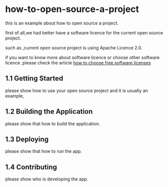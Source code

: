 # how-to-open-source-a-project

this is an example about how to open source a project.

first of all,we had better have a software licence for the current open source project.

such as ,current open source project is using Apache Licence 2.0.

if you want to know more about software licence or choose other software licence ,please check the article [how to choose free software licenses](http://www.ruanyifeng.com/blog/2011/05/how_to_choose_free_software_licenses.html)

## 1.1 Getting Started

please show how to use your open source project and it is usually an example,

## 1.2 Building the Application

please show that how to build the application.

## 1.3 Deploying

please show that how to run the app.

## 1.4 Contributing

please show who is developing the app.
